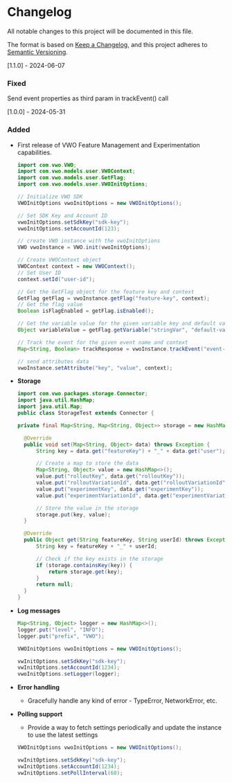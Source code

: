 # Changelog
All notable changes to this project will be documented in this file.

The format is based on [Keep a Changelog](https://keepachangelog.com/en/1.0.0/),
and this project adheres to [Semantic Versioning](https://semver.org/spec/v2.0.0.html).

[1.1.0] - 2024-06-07

### Fixed
Send event properties as third param in trackEvent() call

[1.0.0] - 2024-05-31

### Added
- First release of VWO Feature Management and Experimentation capabilities.

   ```java
   import com.vwo.VWO;
   import com.vwo.models.user.VWOContext;
   import com.vwo.models.user.GetFlag;
   import com.vwo.models.user.VWOInitOptions;
   
   // Initialize VWO SDK
   VWOInitOptions vwoInitOptions = new VWOInitOptions();
   
   // Set SDK Key and Account ID
   vwoInitOptions.setSdkKey("sdk-key");
   vwoInitOptions.setAccountId(123);
   
   // create VWO instance with the vwoInitOptions
   VWO vwoInstance = VWO.init(vwoInitOptions);
   
   // Create VWOContext object
   VWOContext context = new VWOContext();
   // Set User ID
   context.setId("user-id");
   
   // Get the GetFlag object for the feature key and context
   GetFlag getFlag = vwoInstance.getFlag("feature-key", context);
   // Get the flag value
   Boolean isFlagEnabled = getFlag.isEnabled();
   
   // Get the variable value for the given variable key and default value
   Object variableValue = getFlag.getVariable("stringVar", "default-value");
   
   // Track the event for the given event name and context
   Map<String, Boolean> trackResponse = vwoInstance.trackEvent("event-name", context);
   
   // send attributes data
   vwoInstance.setAttribute("key", "value", context);
   ```


- **Storage**

  ```java
  import com.vwo.packages.storage.Connector;
  import java.util.HashMap;
  import java.util.Map;
  public class StorageTest extends Connector {
  
  private final Map<String, Map<String, Object>> storage = new HashMap<>();

    @Override
    public void set(Map<String, Object> data) throws Exception {
        String key = data.get("featureKey") + "_" + data.get("user");

        // Create a map to store the data
        Map<String, Object> value = new HashMap<>();
        value.put("rolloutKey", data.get("rolloutKey"));
        value.put("rolloutVariationId", data.get("rolloutVariationId"));
        value.put("experimentKey", data.get("experimentKey"));
        value.put("experimentVariationId", data.get("experimentVariationId"));

        // Store the value in the storage
        storage.put(key, value);
    }

    @Override
    public Object get(String featureKey, String userId) throws Exception {
        String key = featureKey + "_" + userId;

        // Check if the key exists in the storage
        if (storage.containsKey(key)) {
            return storage.get(key);
        }
        return null;
    }
  }
  ```

- **Log messages**

  ```java
  Map<String, Object> logger = new HashMap<>();
  logger.put("level", "INFO");
  logger.put("prefix", "VWO");
  
  VWOInitOptions vwoInitOptions = new VWOInitOptions();
  
  vwInitOptions.setSdkKey("sdk-key");
  vwInitOptions.setAccountId(1234);
  vwoInitOptions.setLogger(logger);
  ```

- **Error handling**

    - Gracefully handle any kind of error - TypeError, NetworkError, etc.

- **Polling support**

    - Provide a way to fetch settings periodically and update the instance to use the latest settings

  ```java
  VWOInitOptions vwoInitOptions = new VWOInitOptions();
  
  vwInitOptions.setSdkKey("sdk-key");
  vwInitOptions.setAccountId(1234);
  vwInitOptions.setPollInterval(60);
  ```
 